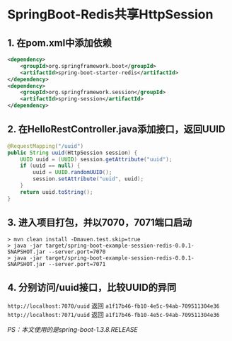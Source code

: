 # SpringBoot-Redis共享HttpSession

## 1. 在pom.xml中添加依赖
```xml
<dependency>
    <groupId>org.springframework.boot</groupId>
    <artifactId>spring-boot-starter-redis</artifactId>
</dependency>
<dependency>
    <groupId>org.springframework.session</groupId>
    <artifactId>spring-session</artifactId>
</dependency>
```

## 2. 在HelloRestController.java添加接口，返回UUID
```java
@RequestMapping("/uuid")
public String uuid(HttpSession session) {
    UUID uuid = (UUID) session.getAttribute("uuid");
    if (uuid == null) {
        uuid = UUID.randomUUID();
        session.setAttribute("uuid", uuid);
    }
    return uuid.toString();
}
```

## 3. 进入项目打包，并以7070，7071端口启动
```shell
> mvn clean install -Dmaven.test.skip=true
> java -jar target/spring-boot-example-session-redis-0.0.1-SNAPSHOT.jar --server.port=7070
> java -jar target/spring-boot-example-session-redis-0.0.1-SNAPSHOT.jar --server.port=7071
```

## 4. 分别访问/uuid接口，比较UUID的异同
`http://localhost:7070/uuid` 返回 `a1f17b46-fb10-4e5c-94ab-709511304e36`
`http://localhost:7071/uuid` 返回 `a1f17b46-fb10-4e5c-94ab-709511304e36`

*PS：本文使用的是spring-boot-1.3.8.RELEASE*